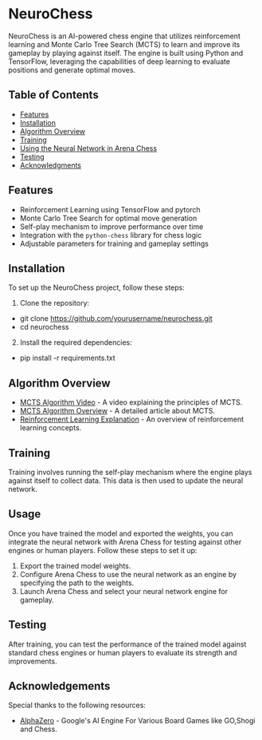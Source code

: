 # NeuroChess

NeuroChess is an AI-powered chess engine that utilizes reinforcement learning and Monte Carlo Tree Search (MCTS) to learn and improve its gameplay by playing against itself. The engine is built using Python and TensorFlow, leveraging the capabilities of deep learning to evaluate positions and generate optimal moves.

## Table of Contents

- [Features](#features)
- [Installation](#installation)
- [Algorithm Overview](#algorithm-overview)
- [Training](#training)
- [Using the Neural Network in Arena Chess](#using-the-neural-network-in-arena-chess)
- [Testing](#testing)
- [Acknowledgments](#acknowledgments)


## Features

- Reinforcement Learning using TensorFlow and pytorch
- Monte Carlo Tree Search for optimal move generation
- Self-play mechanism to improve performance over time
- Integration with the `python-chess` library for chess logic
- Adjustable parameters for training and gameplay settings

## Installation

To set up the NeuroChess project, follow these steps:

1. Clone the repository:
  - git clone https://github.com/yourusername/neurochess.git
  - cd neurochess
2. Install the required dependencies:
  - pip install -r requirements.txt

## Algorithm Overview
- [MCTS Algorithm Video](https://youtu.be/hmQogtp6-fs?si=50SB4yCgE_itD7x9) - A video explaining the principles of MCTS.
- [MCTS Algorithm Overview](https://www.geeksforgeeks.org/ml-monte-carlo-tree-search-mcts/) - A detailed article about MCTS.
- [Reinforcement Learning Explanation](https://www.geeksforgeeks.org/what-is-reinforcement-learning/) - An overview of reinforcement learning concepts.

## Training
Training involves running the self-play mechanism where the engine plays against itself to collect data. This data is then used to update the neural network.

## Usage
Once you have trained the model and exported the weights, you can integrate the neural network with Arena Chess for testing against other engines or human players. Follow these steps to set it up:
  1. Export the trained model weights.
  2. Configure Arena Chess to use the neural network as an engine by specifying the path to the weights.
  3. Launch Arena Chess and select your neural network engine for gameplay.

## Testing
After training, you can test the performance of the trained model against standard chess engines or human players to evaluate its strength and improvements.

## Acknowledgements
Special thanks to the following resources:
- [AlphaZero](https://deepmind.google/discover/blog/alphazero-shedding-new-light-on-chess-shogi-and-go/) - Google's AI Engine For Various Board Games like GO,Shogi and Chess.
